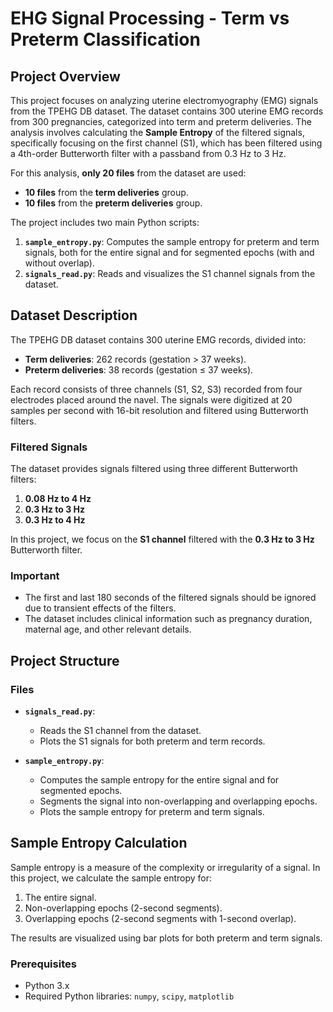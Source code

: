 # EHG Signal Processing - Term vs Preterm Classification

## Project Overview

This project focuses on analyzing uterine electromyography (EMG) signals from the TPEHG DB dataset. The dataset contains 300 uterine EMG records from 300 pregnancies, categorized into term and preterm deliveries. The analysis involves calculating the **Sample Entropy** of the filtered signals, specifically focusing on the first channel (S1), which has been filtered using a 4th-order Butterworth filter with a passband from 0.3 Hz to 3 Hz.

For this analysis, **only 20 files** from the dataset are used:
- **10 files** from the **term deliveries** group.
- **10 files** from the **preterm deliveries** group.

The project includes two main Python scripts:
1. **`sample_entropy.py`**: Computes the sample entropy for preterm and term signals, both for the entire signal and for segmented epochs (with and without overlap).
2. **`signals_read.py`**: Reads and visualizes the S1 channel signals from the dataset.

## Dataset Description

The TPEHG DB dataset contains 300 uterine EMG records, divided into:
- **Term deliveries**: 262 records (gestation > 37 weeks).
- **Preterm deliveries**: 38 records (gestation ≤ 37 weeks).

Each record consists of three channels (S1, S2, S3) recorded from four electrodes placed around the navel. The signals were digitized at 20 samples per second with 16-bit resolution and filtered using Butterworth filters.

### Filtered Signals
The dataset provides signals filtered using three different Butterworth filters:
1. **0.08 Hz to 4 Hz**
2. **0.3 Hz to 3 Hz**
3. **0.3 Hz to 4 Hz**

In this project, we focus on the **S1 channel** filtered with the **0.3 Hz to 3 Hz** Butterworth filter.

### Important
- The first and last 180 seconds of the filtered signals should be ignored due to transient effects of the filters.
- The dataset includes clinical information such as pregnancy duration, maternal age, and other relevant details.

## Project Structure

### Files
- **`signals_read.py`**:
  - Reads the S1 channel from the dataset.
  - Plots the S1 signals for both preterm and term records.
    
- **`sample_entropy.py`**: 
  - Computes the sample entropy for the entire signal and for segmented epochs.
  - Segments the signal into non-overlapping and overlapping epochs.
  - Plots the sample entropy for preterm and term signals.

## Sample Entropy Calculation

Sample entropy is a measure of the complexity or irregularity of a signal. In this project, we calculate the sample entropy for:
1. The entire signal.
2. Non-overlapping epochs (2-second segments).
3. Overlapping epochs (2-second segments with 1-second overlap).

The results are visualized using bar plots for both preterm and term signals.

### Prerequisites
- Python 3.x
- Required Python libraries: `numpy`, `scipy`, `matplotlib`
